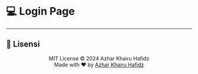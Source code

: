 # 💻 Login Page 

---


## 📝 Lisensi

<p align="center">
  MIT License &copy; 2024 Azhar Khairu Hafidz
  <br/>
  Made with ❤️ by <a href="https://github.com/Jemjeqt">Azhar Khairu Hafidz</a>
</p>


